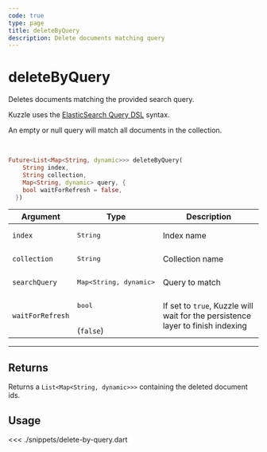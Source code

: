 ```yaml
---
code: true
type: page
title: deleteByQuery
description: Delete documents matching query
---
```


# deleteByQuery

Deletes documents matching the provided search query.

Kuzzle uses the [ElasticSearch Query DSL](https://www.elastic.co/guide/en/elasticsearch/reference/7.4/query-dsl.html) syntax.

An empty or null query will match all documents in the collection.

<br/>

```dart
Future<List<Map<String, dynamic>>> deleteByQuery(
    String index,
    String collection,
    Map<String, dynamic> query, {
    bool waitForRefresh = false,
  })
```

| Argument           | Type                                         | Description     |
| ------------------ | -------------------------------------------- | --------------- |
| `index`            | <pre>String</pre>                            | Index name      |
| `collection`       | <pre>String</pre>                            | Collection name |
| `searchQuery`      | <pre>Map<String, dynamic></pre> | Query to match  |
| `waitForRefresh`   | <pre>bool</pre><br>(`false`)                | If set to `true`, Kuzzle will wait for the persistence layer to finish indexing|

---

## Returns

Returns a `List<Map<String, dynamic>>>` containing the deleted document ids.

## Usage

<<< ./snippets/delete-by-query.dart
